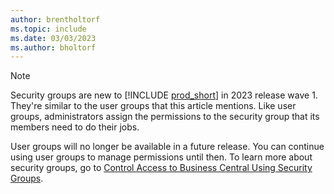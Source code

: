 ```yaml
---
author: brentholtorf
ms.topic: include
ms.date: 03/03/2023
ms.author: bholtorf
---
```


> [!NOTE]
> Security groups are new to [!INCLUDE [prod_short](prod_short.md)] in 2023 release wave 1. They're similar to the user groups that this article mentions. Like user groups, administrators assign the permissions to the security group that its members need to do their jobs.
>
> User groups will no longer be available in a future release. You can continue using user groups to manage permissions until then. To learn more about security groups, go to [Control Access to Business Central Using Security Groups](../ui-security-groups.md).